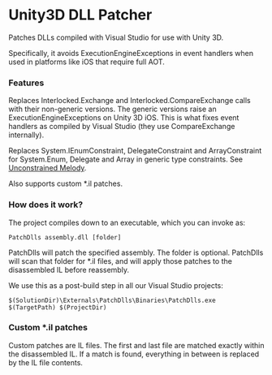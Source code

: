 # Unity3D DLL Patcher #

Patches DLLs compiled with Visual Studio for use with Unity 3D.

Specifically, it avoids ExecutionEngineExceptions in event handlers when used in platforms like iOS that require full AOT.


### Features ###

Replaces Interlocked.Exchange<T> and Interlocked.CompareExchange<T> calls with their non-generic versions. The generic versions raise an ExecutionEngineExceptions on Unity 3D iOS. This is what fixes event handlers as compiled by Visual Studio (they use CompareExchange internally).

Replaces System.IEnumConstraint, DelegateConstraint and ArrayConstraint for System.Enum, Delegate and Array in generic type constraints. See [Unconstrained Melody](https://github.com/jskeet/unconstrained-melody).

Also supports custom *.il patches.


### How does it work? ###

The project compiles down to an executable, which you can invoke as:

```PatchDlls assembly.dll [folder]```

PatchDlls will patch the specified assembly. The folder is optional. PatchDlls will scan that folder for *.il files, and will apply those patches to the disassembled IL before reassembly.


We use this as a post-build step in all our Visual Studio projects:

```$(SolutionDir)\Externals\PatchDlls\Binaries\PatchDlls.exe $(TargetPath) $(ProjectDir)```


### Custom *.il patches ###

Custom patches are IL files. The first and last file are matched exactly within the disassembled IL. If a match is found, everything in between is replaced by the IL file contents.